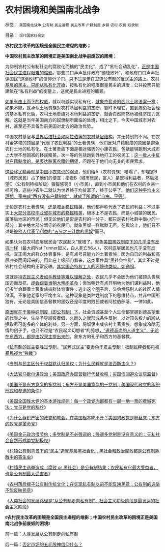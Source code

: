 # 农村困境和美国南北战争

标签： `美国南北战争` `公有制` `民主进程` `民主改革` `户籍制度` `乡镇` `农村` `农民` `奴隶制` 

目录： `现代国家社会史`

**农村民主改革的困境是全国民主进程的缩影；**

**中国农村民主改革的困境正是美国南北战争前废奴的困境**；

为抑制农村公有制社会的腐败化而搞的“民主化”，成了“黑社会动乱化”，[正是中国社会民主进程艰难的缩影](../../../2010/3/5/户籍制度即市政自治权是民主社会的基石.md)。那些口口声声批评政府“道德败坏”，和政府口口声声批评国民“道德败坏”的信仰分子们，只不过是走在卫道公有制的反民主的路上。[农村基层的民主，只能从私有化开始](../../../2010/1/14/两种传统民间势力博羿阻尼民主进程.md)，按私有化的程度衡量民主的进度；公共投票只能建筑在“私有利益”的衡量上，这就是民主进程的瓶颈。

[如果有由上而下的权威](../../../2010/11/3/政治改革千万不要冒进，否则会乱！.md)，就以权威实现私有化，[就象杰斐逊的西北土地法案一样](../../../2011/4/20/ComosFederal重温费城立宪会议.md)；如果不能，就承认土地贵族对农村基层利益的垄断，暂时不理它，直到周边社会经济基本私有化后，农村土地贵族对本地利益的垄断，就会自然而然地被经济压力瓦解。这就是当年美国南方的奴隶制所面临的处境，相比之下，今天中国城市对农村，甚至还不具备当前美国对北方的政治优势。

中国农村基层与[世界后进社会如阿拉伯等的农村基层结构](../../../2011/3/24/卡扎菲行为容易理解.md)，并无特别的不同。在农村金字塔的顶层是“代表了农民利益”的土著贵族，他们反对户籍制度的原因是避免农村土地的私有化。在土著贵族下面是相对强势的小康农民，包括能够跑到大城市上大学不想回家的移民精英，次一等的包括跑到外地打工的农民工；[这一批人中反对户籍制度的，是表达脱离农籍的期望](../../../2009/9/2/盲目反对户籍制度的现实危险.md)，问题在于他们向无关的市民索求。

[这些移民精英就是中国小农意识的弱点](../../../2009/9/2/农区移民精英，离开大地母亲的安泰巨人.md)，他们给A（农村贵族）糟塌了，却埋怨B（城市居民）占了他们的便宜；指责B（城市居民，富人）是既得利益者，然后渴望C（公有制特权阶级）狠狠惩罚B（小市民），直到小市民和他们在农村的乡亲一样可怜，这些小农牛二就认为世界终于均贫富了，终于公平了。[他们这种平均主义理想，歪曲成“西方没有户籍制度”，就成了所谓的“自由，平等”](../../../2009/1/29/平均主义、社会公平和效率，及社会利益博羿.md)。

无论是农村土著贵族，[还是城乡移民精英](../../../2010/3/6/向移民倾斜，居民如何实现“安居乐业”呢.md)，他们都声称代表了农民的利益；不过事实上[大部分高校毕业留在城市的移民精英](../../../2009/8/31/城乡移民精英只是代表了自已的利益.md)，根本上不是农民，而是小城镇的居民，属落后地区的市民；但无论他们是否是农村的一分子，都只是农村社群中很小的一部分；其中绝大部分留守的农民们，就象黑奴一样默默无声。在舆论上，他们只不过是[被他人代表了利益的“五分之三计数的黑奴](../../../2011/3/29/美国奴隶制和南北战争.md)”而已。

如果认为在农村底层居民会“农民起义”就错了。就象[美国黑奴制度下的几乎没有反抗一样](../../../2011/3/30/美英“孙志刚法”和黑奴待遇.md)（最大的Nat
Tunner起义，白人死亡56人），农村底层居民也几乎没有反抗。真正闹大的群众体育事件，是有点号召能力的土著贵族，因为自已的利益和高层冲突而闹起来的。因此在上级部门看来，这类事件具“黑社会性质”，其实不过是农村社会结构的正常反映。[其实国企特权工人的环境也类似，如通钢](http://darthvad.blog.sohu.com/129394309.html)。

这就是[持农民主义者如毛教徒等难以理解之处](http://darthvad123.wordpress.com/2011/04/09/%E4%B9%8C%E6%9C%89%E4%B9%8B%E4%B9%A1%E6%AF%9B%E5%B7%A6%E5%AE%9E%E9%99%85%E4%B8%8A%E6%98%AF%E4%BA%BA%E7%83%9F%E7%A8%80%E5%B0%91/)，农民几乎不会因为他们被顶头贵族压迫而反抗，[却会跟着当朝大帝闹革命](../../../2010/2/21/小农意识是中国农村的灾星.md)；但当朝廷有点开明地为他们谋利益时，他们多半会跟着土著贵族搞群体育事件；逃出这个圈子后，又会埋怨别人的社区人情冷漠，不象他老家的平均主义。这种现象是类种姓制度下的思维特点，并非中国所独有。无论是美国信基督教的黑奴还是印度的贱民或者阿拉伯部落，一律如此。

[原因就在于类种姓制度（即公有制）下](../../../2010/5/26/国家主义是类种姓制度的孪生形态.md)，社会资源甚至个人生命都掌握到德高望重的代表之中，生杀予夺顺彼者倡，久而久之就形成条件反射，以对顶头权力的顺从换取尽可能多的个体的利益。另一方面，将奴隶主或农村土著贵族，想象成冷酷无情的刽子手，也只不过是“农民起义幻想者”的臆想[，“道德高尚的人道主义”，无论在东西方，都是由奴隶主提出来的](../../../2011/5/5/奴隶主大多数是仁慈的，道德是高尚的.md)，象东方的孔子和西方的基督教。

《[私有制的民主要胜过专制，“民粹式民主”要逊色于君主专制；抵制民粹者都将被暴民视为“独裁”](../../../2011/5/13/美英法是用错误的方式推行错误的民主（民粹）.md)》

《[专制与民主区分于权益默认归属权；为什么民粹就是法西斯主义？](../../../2011/5/13/民主取决于默认权益归属权.md)》

《[大法官马歇尔讲政治；美国政府办国营银行代替收税；买国债回避众议院监督](../../../2011/5/14/美国大法官讲政治；美国政府偷税漏税；.md)》

《[美国不是东方意义的多党制；东方不是美国意义的一党制；美国现代政党的组织形式和参选的条件](../../../2011/5/14/美国不是多党制，美国政党组织形式.md)》

《[美国全国性大党的基本游戏规则；每一个政党内部都有一部一地一票的费城宪法；党员是党的粉丝](../../../2011/5/14/美国全国党的地方主义原则.md)》

《[为什么组织严密的政党和教会，在美国根本吃不开？美国的政党是粉丝党；东方的政党是革命党](../../../2011/5/15/组织严密的政党和教会在美国吃不开.md)》

《[美国金元政治很节约；多党制是不必强调的；强调多党制是没有意义的；无私社会自然形成单党制极权](../../../2011/5/15/美国金元政治和挥金如土的政治.md)》

《[村镇公有制背景下的“民主”造就基层黑社会化；黑社会和政治腐败都是公有制耗散中的寄生虫](../../../2011/5/16/村镇民主改革的成功与黑社会.md)》

《[村镇民主选举造成（腐败 or
黑社会）是公有制结果；农民私有化最大受益者，也是公有制最大受害者](../../../2011/5/16/公有制“防民之富甚于防川”.md)》

《[农村落后根子公有制传统文化；在实现私有制以前不能反映民意；公有制的选举不能反映民意](../../../2011/5/17/农村落后根子是公有制传统文化.md)》

《[人类社会的发展路径是“从公有制走向私有制”，社会主义初级阶段是最发达的社会主义阶段](../../../2011/5/17/人类发展从公有制走向私有制.md)》

《**农村民主改革的困境是全国民主进程的缩影；中国农村民主改革的困境正是美国南北战争前废奴的困境**》



前一篇：[人类发展从公有制走向私有制](../../../2011/5/17/人类发展从公有制走向私有制.md)

后一篇：[否定市场的五毛股神信仰什么？](../../../2011/5/18/否定市场的五毛股神信仰什么？.md)
